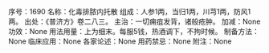 序号：1690
名称：化毒排脓内托散
组成：人参1两，当归1两，川芎1两，防风1两。
出处：《普济方》卷二八三。
主治：一切痈疽发背，诸般疮肿。
加减：None
功效：None
用法用量：上为细末。每服5钱，热酒调下，不拘时候。
制备方法：None
临床应用：None
各家论述：None
用药禁忌：None
附注：None
